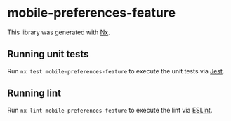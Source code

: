 # mobile-preferences-feature

This library was generated with [Nx](https://nx.dev).

## Running unit tests

Run `nx test mobile-preferences-feature` to execute the unit tests via [Jest](https://jestjs.io).

## Running lint

Run `nx lint mobile-preferences-feature` to execute the lint via [ESLint](https://eslint.org/).

